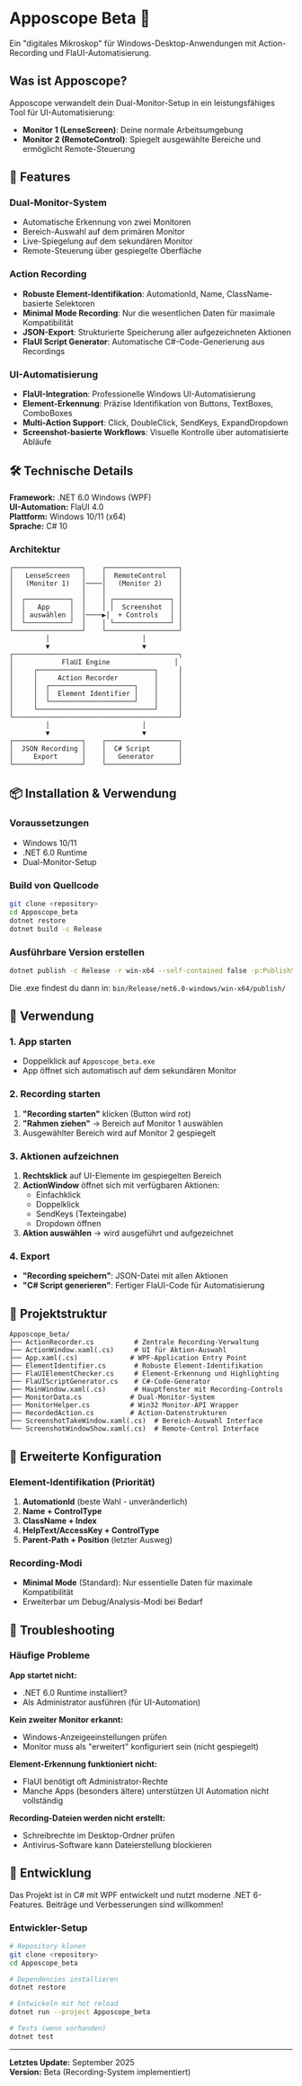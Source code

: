 # Apposcope Beta 🔬

Ein "digitales Mikroskop" für Windows-Desktop-Anwendungen mit Action-Recording und FlaUI-Automatisierung.

## Was ist Apposcope?

Apposcope verwandelt dein Dual-Monitor-Setup in ein leistungsfähiges Tool für UI-Automatisierung:
- **Monitor 1 (LenseScreen)**: Deine normale Arbeitsumgebung
- **Monitor 2 (RemoteControl)**: Spiegelt ausgewählte Bereiche und ermöglicht Remote-Steuerung

## 🚀 Features

### Dual-Monitor-System
- Automatische Erkennung von zwei Monitoren
- Bereich-Auswahl auf dem primären Monitor
- Live-Spiegelung auf dem sekundären Monitor
- Remote-Steuerung über gespiegelte Oberfläche

### Action Recording
- **Robuste Element-Identifikation**: AutomationId, Name, ClassName-basierte Selektoren
- **Minimal Mode Recording**: Nur die wesentlichen Daten für maximale Kompatibilität
- **JSON-Export**: Strukturierte Speicherung aller aufgezeichneten Aktionen
- **FlaUI Script Generator**: Automatische C#-Code-Generierung aus Recordings

### UI-Automatisierung
- **FlaUI-Integration**: Professionelle Windows UI-Automatisierung
- **Element-Erkennung**: Präzise Identifikation von Buttons, TextBoxes, ComboBoxes
- **Multi-Action Support**: Click, DoubleClick, SendKeys, ExpandDropdown
- **Screenshot-basierte Workflows**: Visuelle Kontrolle über automatisierte Abläufe

## 🛠️ Technische Details

**Framework:** .NET 6.0 Windows (WPF)  
**UI-Automation:** FlaUI 4.0  
**Plattform:** Windows 10/11 (x64)  
**Sprache:** C# 10

### Architektur

```
┌─────────────────┐    ┌──────────────────┐
│   LenseScreen   │    │  RemoteControl   │
│   (Monitor 1)   │────│   (Monitor 2)    │
│                 │    │                  │
│  ┌───────────┐  │    │ ┌──────────────┐ │
│  │   App     │  │    │ │  Screenshot  │ │
│  │ auswählen │  │────▶│  + Controls   │ │
│  └───────────┘  │    │ └──────────────┘ │
└─────────────────┘    └──────────────────┘
         │                       │
         ▼                       ▼
┌─────────────────────────────────────────┐
│            FlaUI Engine                │
│     ┌─────────────────────────────┐     │
│     │     Action Recorder         │     │
│     │  ┌─────────────────────┐    │     │
│     │  │  Element Identifier │    │     │
│     │  └─────────────────────┘    │     │
│     └─────────────────────────────┘     │
└─────────────────────────────────────────┘
         │                       │
         ▼                       ▼
┌─────────────────┐    ┌──────────────────┐
│  JSON Recording │    │  C# Script       │
│     Export      │    │   Generator      │
└─────────────────┘    └──────────────────┘
```

## 📦 Installation & Verwendung

### Voraussetzungen
- Windows 10/11
- .NET 6.0 Runtime
- Dual-Monitor-Setup

### Build von Quellcode
```bash
git clone <repository>
cd Apposcope_beta
dotnet restore
dotnet build -c Release
```

### Ausführbare Version erstellen
```bash
dotnet publish -c Release -r win-x64 --self-contained false -p:PublishSingleFile=true
```

Die .exe findest du dann in: `bin/Release/net6.0-windows/win-x64/publish/`

## 🎯 Verwendung

### 1. App starten
- Doppelklick auf `Apposcope_beta.exe`
- App öffnet sich automatisch auf dem sekundären Monitor

### 2. Recording starten
1. **"Recording starten"** klicken (Button wird rot)
2. **"Rahmen ziehen"** → Bereich auf Monitor 1 auswählen
3. Ausgewählter Bereich wird auf Monitor 2 gespiegelt

### 3. Aktionen aufzeichnen
1. **Rechtsklick** auf UI-Elemente im gespiegelten Bereich
2. **ActionWindow** öffnet sich mit verfügbaren Aktionen:
   - Einfachklick
   - Doppelklick  
   - SendKeys (Texteingabe)
   - Dropdown öffnen
3. **Aktion auswählen** → wird ausgeführt und aufgezeichnet

### 4. Export
- **"Recording speichern"**: JSON-Datei mit allen Aktionen
- **"C# Script generieren"**: Fertiger FlaUI-Code für Automatisierung

## 📁 Projektstruktur

```
Apposcope_beta/
├── ActionRecorder.cs          # Zentrale Recording-Verwaltung
├── ActionWindow.xaml(.cs)     # UI für Aktion-Auswahl
├── App.xaml(.cs)             # WPF-Application Entry Point
├── ElementIdentifier.cs       # Robuste Element-Identifikation
├── FlaUIElementChecker.cs     # Element-Erkennung und Highlighting
├── FlaUIScriptGenerator.cs    # C#-Code-Generator
├── MainWindow.xaml(.cs)       # Hauptfenster mit Recording-Controls
├── MonitorData.cs            # Dual-Monitor-System
├── MonitorHelper.cs          # Win32 Monitor-API Wrapper
├── RecordedAction.cs         # Action-Datenstrukturen
├── ScreenshotTakeWindow.xaml(.cs)  # Bereich-Auswahl Interface
└── ScreenshotWindowShow.xaml(.cs)  # Remote-Control Interface
```

## 🔧 Erweiterte Konfiguration

### Element-Identifikation (Priorität)
1. **AutomationId** (beste Wahl - unveränderlich)
2. **Name + ControlType**
3. **ClassName + Index**
4. **HelpText/AccessKey + ControlType**  
5. **Parent-Path + Position** (letzter Ausweg)

### Recording-Modi
- **Minimal Mode** (Standard): Nur essentielle Daten für maximale Kompatibilität
- Erweiterbar um Debug/Analysis-Modi bei Bedarf

## 🐛 Troubleshooting

### Häufige Probleme

**App startet nicht:**
- .NET 6.0 Runtime installiert?
- Als Administrator ausführen (für UI-Automation)

**Kein zweiter Monitor erkannt:**
- Windows-Anzeigeeinstellungen prüfen
- Monitor muss als "erweitert" konfiguriert sein (nicht gespiegelt)

**Element-Erkennung funktioniert nicht:**
- FlaUI benötigt oft Administrator-Rechte
- Manche Apps (besonders ältere) unterstützen UI Automation nicht vollständig

**Recording-Dateien werden nicht erstellt:**
- Schreibrechte im Desktop-Ordner prüfen
- Antivirus-Software kann Dateierstellung blockieren

## 🤝 Entwicklung

Das Projekt ist in C# mit WPF entwickelt und nutzt moderne .NET 6-Features. 
Beiträge und Verbesserungen sind willkommen!

### Entwickler-Setup
```bash
# Repository klonen
git clone <repository>
cd Apposcope_beta

# Dependencies installieren
dotnet restore

# Entwickeln mit hot reload
dotnet run --project Apposcope_beta

# Tests (wenn vorhanden)
dotnet test
```

---
**Letztes Update:** September 2025  
**Version:** Beta (Recording-System implementiert)